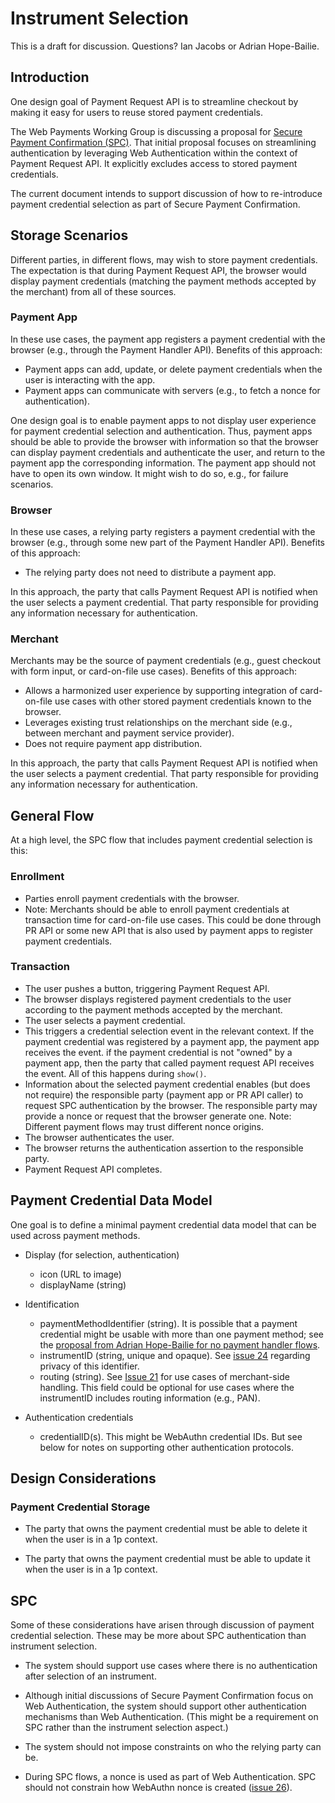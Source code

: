 # Instrument Selection 

This is a draft for discussion. Questions? Ian Jacobs or Adrian Hope-Bailie.

## Introduction

One design goal of Payment Request API is to streamline checkout by making it easy for users to reuse stored payment credentials.

The Web Payments Working Group is discussing a proposal for [Secure
Payment
Confirmation (SPC)](https://github.com/rsolomakhin/secure-payment-confirmation). That
initial proposal focuses on streamlining authentication by leveraging
Web Authentication within the context of Payment Request API. It
explicitly excludes access to stored payment credentials.

The current document intends to support discussion of how to re-introduce payment credential selection as part of Secure Payment Confirmation.


## Storage Scenarios

Different parties, in different flows, may wish to store payment credentials.
The expectation is that during Payment Request API, the browser would display payment credentials (matching the payment methods accepted by the merchant) from all of these sources.

### Payment App

In these use cases, the payment app registers a payment credential with the browser (e.g., through the Payment Handler API). Benefits of this approach:

* Payment apps can add, update, or delete payment credentials when the user is interacting with the app.
* Payment apps can communicate with servers (e.g., to fetch a nonce for authentication).

One design goal is to enable payment apps to not display user experience for payment credential selection and authentication. Thus, payment apps should be able to provide the browser with information so that the browser can display payment credentials and authenticate the user, and return to the payment app the corresponding information. The payment app should not have to open its own window. It might wish to do so, e.g., for failure scenarios.

### Browser

In these use cases, a relying party registers a payment credential with the browser (e.g., through some new part of the Payment Handler API). Benefits of this approach:

* The relying party does not need to distribute a payment app.

In this approach, the party that calls Payment Request API is notified
when the user selects a payment credential. That party responsible for
providing any information necessary for authentication.

### Merchant

Merchants may be the source of payment credentials (e.g., guest
checkout with form input, or card-on-file use cases). Benefits of this
approach:

* Allows a harmonized user experience by supporting integration of card-on-file use cases with other stored payment credentials known to the browser.
* Leverages existing trust relationships on the merchant side (e.g., between
merchant and payment service provider).
* Does not require payment app distribution.

In this approach, the party that calls Payment Request API is notified
when the user selects a payment credential. That party responsible for
providing any information necessary for authentication.

## General Flow

At a high level, the SPC flow that includes payment credential selection is this:

### Enrollment

* Parties enroll payment credentials with the browser.
* Note: Merchants should be able to enroll payment credentials at transaction time for card-on-file use cases. This could be done through PR API or some new API that is also used by payment apps to register payment credentials.

### Transaction

* The user pushes a button, triggering Payment Request API.
* The browser displays registered payment credentials to the user according to the payment methods accepted by the merchant.
* The user selects a payment credential.
* This triggers a credential selection event in the relevant context. If the payment credential was registered by a payment app, the payment app receives the event. if the payment credential is not "owned" by a payment app, then the party that called payment request API receives the event. All of this happens during <code>show()</code>.
* Information about the selected payment credential enables (but does not require) the responsible party (payment app or PR API caller) to request SPC authentication by the browser. The responsible party may provide a nonce or request that the browser generate one. Note: Different payment flows may trust different nonce origins.
* The browser authenticates the user.
* The browser returns the authentication assertion to the responsible party.
* Payment Request API completes.

## Payment Credential Data Model

One goal is to define a minimal payment credential data model that can be used across payment methods.

* Display (for selection, authentication)
  * icon (URL to image)
  * displayName (string)

* Identification
  * paymentMethodIdentifier (string). It is possible that a payment credential might be usable with more than one payment method; see the [proposal from Adrian Hope-Bailie for no payment handler flows](https://github.com/rsolomakhin/secure-payment-confirmation/issues/17).
  * instrumentID (string, unique and opaque). See [issue 24](https://github.com/rsolomakhin/secure-payment-confirmation/issues/24) regarding privacy of this identifier.
  * routing (string). See [Issue 21](https://github.com/rsolomakhin/secure-payment-confirmation/issues/21) for use cases of merchant-side handling. This field could be optional for use cases where the instrumentID includes routing information (e.g., PAN).

* Authentication credentials
  * credentialID(s). This might be WebAuthn credential IDs. But see below for notes on supporting other authentication protocols.

## Design Considerations

### Payment Credential Storage 

* The party that owns the payment credential must be able to delete it when the user is in a 1p context.

* The party that owns the payment credential must be able to update it when the user is in a 1p context.

## SPC 

Some of these considerations have arisen through discussion of payment credential selection. These may be more about SPC authentication than instrument selection.

* The system should support use cases where there is no authentication after selection of an instrument.

* Although initial discussions of Secure Payment Confirmation focus on
Web Authentication, the system should support other authentication mechanisms than Web Authentication. (This might be a requirement on SPC rather than the instrument selection aspect.)

* The system should not impose constraints on who the relying party can be.

* During SPC flows, a nonce is used as part of Web Authentication.
SPC should not constrain how WebAuthn nonce is created ([issue 26](https://github.com/rsolomakhin/secure-payment-confirmation/issues/26)).

